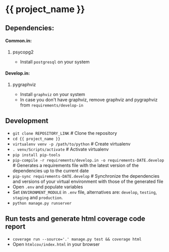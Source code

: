 # {{ project_name }}

## Dependencies:

#### Common.in:

1. psycopg2

    - Install `postgresql` on your system

#### Develop.in:

1. pygraphviz

    - Install `graphviz` on your system
    - In case you don't have graphviz, remove graphviz and pygraphviz from `requirements/develop-in`

## Development

- `git clone REPOSITORY_LINK` # Clone the repository
- `cd {{ project_name }}`
- `virtualenv venv -p /path/to/python` # Create virtualenv
- `. venv/Scripts/activate` # Activate virtualenv
- `pip install pip-tools`
- `pip-compile -r requirements/develop.in -o requirements-DATE.develop` # Generates a requirements file with the latest version of the dependencies up to the current date
- `pip-sync requirements-DATE.develop` # Synchronize the dependencies and versions of your virtual environment with those of the generated file
- Open `.env` and populate variables
- Set `ENVIRONMENT_MODULE` in `.env` file, alternatives are: `develop`, `testing`, `staging` and `production`.
- `python manage.py runserver`

## Run tests and generate html coverage code report

- `coverage run --source='.' manage.py test && coverage html`
- Open `htmlcov/index.html` in your browser
